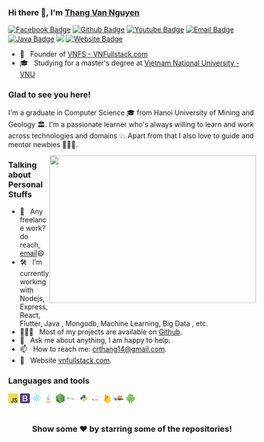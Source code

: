 ### Hi there 👋, I'm [Thang Van Nguyen](https://github.com/nv-thang/)

[![Facebook Badge](https://img.shields.io/badge/Facebook-1877F2?style=for-the-badge&logo=facebook&logoColor=white)](https://www.facebook.com/nvthang.dev/)
[![Github Badge](https://img.shields.io/badge/GitHub-100000?style=for-the-badge&logo=github&logoColor=white)](https://github.com/nv-thang/)
[![Youtube Badge](https://img.shields.io/badge/YouTube-FF0000?style=for-the-badge&logo=youtube&logoColor=white)](https://www.youtube.com/channel/UCkLITdPKy3ysyfW-EQDn9Xw)
[![Email Badge](https://img.shields.io/badge/Gmail-D14836?style=for-the-badge&logo=gmail&logoColor=white)](mailto:crthang14@gmail.com)
[![Java Badge](https://img.shields.io/badge/Java-ED8B00?style=for-the-badge&logo=java&logoColor=white)](https://vnfullstack.com/home/course/java-oop-basic/3)
![](https://api.visitorbadge.io/api/VisitorHit?user=nv-thang&repo=github-visitors-badge&countColor=%237B1E7A)
[![Website Badge](https://img.shields.io/website-up-down-green-red/http/monip.org.svg)](https://vnfullstack.com)


- 💼 &nbsp; Founder of <a href="http://vnfullstack.com/">VNFS - VNFullstack.com</a>
- 🎓 &nbsp; Studying for a master's degree at <a href="https://www.vnu.edu.vn/">Vietnam National University - VNU</a>

### Glad to see you here! &nbsp; 

I'm a graduate in Computer Science 🎓 from Hanoi University of Mining and Geology 🏛. I'm a passionate learner who's always willing to learn and work across technologies and domains 💡. Apart from that I also love to guide and mentor newbies 👨🏻‍💻.

<img align="right" height="300" width="420" alt="" src="https://scontent.fhan14-1.fna.fbcdn.net/v/t1.6435-9/121986343_1750442901776600_1607097876207100889_n.jpg?_nc_cat=107&ccb=1-5&_nc_sid=8bfeb9&_nc_ohc=M6iL5nmkticAX_x9ews&_nc_ht=scontent.fhan14-1.fna&oh=00_AT-Oo_pId4axvLUhI_mIOPJZPbst5weIlMfELVEm3K89ng&oe=624EEE87" />

### Talking about Personal Stuffs
- 💼 &nbsp; Any freelance work? do reach, [email](mailto:crthang14@gmail.com)😄
- 🛠 &nbsp; I’m currently working with Nodejs, Express, React, <br /> Flutter, Java , Mongodb, Machine Learning, Big Data , etc.
- 👨🏻‍💻 &nbsp; Most of my projects are available on [Github](https://github.com/nv-thang).
- 💬 &nbsp; Ask me about anything, I am happy to help.
- 📫 &nbsp; How to reach me: crthang14@gmail.com.
- 📝 &nbsp; Website [vnfullstack.com](https://vnfullstack.com).

### Languages and tools

<code><img height="20" src="https://raw.githubusercontent.com/github/explore/80688e429a7d4ef2fca1e82350fe8e3517d3494d/topics/javascript/javascript.png"></code>
<code><img height="20" src="https://raw.githubusercontent.com/github/explore/80688e429a7d4ef2fca1e82350fe8e3517d3494d/topics/bootstrap/bootstrap.png"></code>
<code><img height="20" src="https://raw.githubusercontent.com/github/explore/80688e429a7d4ef2fca1e82350fe8e3517d3494d/topics/react/react.png"></code>
<code><img height="20" src="https://raw.githubusercontent.com/github/explore/5b3600551e122a3277c2c5368af2ad5725ffa9a1/topics/java/java.png"></code>
<code><img height="20" src="https://raw.githubusercontent.com/github/explore/80688e429a7d4ef2fca1e82350fe8e3517d3494d/topics/nodejs/nodejs.png"></code>
<code><img height="20" src="https://raw.githubusercontent.com/github/explore/80688e429a7d4ef2fca1e82350fe8e3517d3494d/topics/mongodb/mongodb.png"></code>
<code><img height="20" src="https://raw.githubusercontent.com/github/explore/80688e429a7d4ef2fca1e82350fe8e3517d3494d/topics/python/python.png"></code>
<code><img height="20" src="https://raw.githubusercontent.com/github/explore/80688e429a7d4ef2fca1e82350fe8e3517d3494d/topics/mysql/mysql.png"></code>
<code><img height="20" src="https://raw.githubusercontent.com/github/explore/80688e429a7d4ef2fca1e82350fe8e3517d3494d/topics/firebase/firebase.png"></code>
<code><img height="20" src="https://raw.githubusercontent.com/github/explore/80688e429a7d4ef2fca1e82350fe8e3517d3494d/topics/scikit-learn/scikit-learn.png"></code>
<code><img height="20" src="https://raw.githubusercontent.com/github/explore/80688e429a7d4ef2fca1e82350fe8e3517d3494d/topics/android/android.png"></code>

#

<div align="center">

### Show some ❤️ by starring some of the repositories!

</div>
